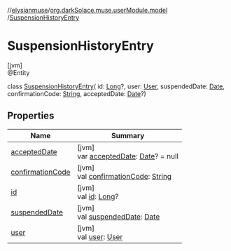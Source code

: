 //[elysianmuse](../../../index.md)/[org.darkSolace.muse.userModule.model](../index.md)
/[SuspensionHistoryEntry](index.md)

# SuspensionHistoryEntry

[jvm]\
@Entity

class [SuspensionHistoryEntry](index.md)(
id: [Long](https://kotlinlang.org/api/latest/jvm/stdlib/kotlin/-long/index.html)?, user: [User](../-user/index.md),
suspendedDate: [Date](https://docs.oracle.com/javase/8/docs/api/java/util/Date.html),
confirmationCode: [String](https://kotlinlang.org/api/latest/jvm/stdlib/kotlin/-string/index.html),
acceptedDate: [Date](https://docs.oracle.com/javase/8/docs/api/java/util/Date.html)?)

## Properties

| Name | Summary |
|---|---|
| [acceptedDate](accepted-date.md) | [jvm]<br>var [acceptedDate](accepted-date.md): [Date](https://docs.oracle.com/javase/8/docs/api/java/util/Date.html)? = null |
| [confirmationCode](confirmation-code.md) | [jvm]<br>val [confirmationCode](confirmation-code.md): [String](https://kotlinlang.org/api/latest/jvm/stdlib/kotlin/-string/index.html) |
| [id](id.md) | [jvm]<br>val [id](id.md): [Long](https://kotlinlang.org/api/latest/jvm/stdlib/kotlin/-long/index.html)? |
| [suspendedDate](suspended-date.md) | [jvm]<br>val [suspendedDate](suspended-date.md): [Date](https://docs.oracle.com/javase/8/docs/api/java/util/Date.html) |
| [user](user.md) | [jvm]<br>val [user](user.md): [User](../-user/index.md) |
